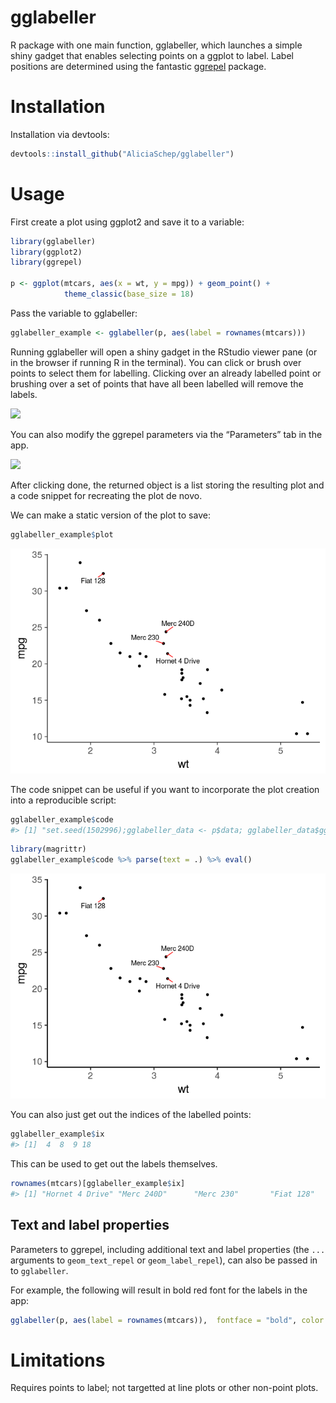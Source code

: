 
<!-- README.md is generated from README.Rmd. Please edit that file -->

# gglabeller

R package with one main function, gglabeller, which launches a simple
shiny gadget that enables selecting points on a ggplot to label. Label
positions are determined using the fantastic
[ggrepel](www.github.com/slowkow/ggrepel) package.

# Installation

Installation via devtools:

``` r
devtools::install_github("AliciaSchep/gglabeller") 
```

# Usage

First create a plot using ggplot2 and save it to a variable:

``` r
library(gglabeller)
library(ggplot2)
library(ggrepel)

p <- ggplot(mtcars, aes(x = wt, y = mpg)) + geom_point() + 
            theme_classic(base_size = 18)
```

Pass the variable to gglabeller:

``` r
gglabeller_example <- gglabeller(p, aes(label = rownames(mtcars)))
```

Running gglabeller will open a shiny gadget in the RStudio viewer pane
(or in the browser if running R in the terminal). You can click or brush
over points to select them for labelling. Clicking over an already
labelled point or brushing over a set of points that have all been
labelled will remove the labels.

![](gglabeller_demo1.gif)

You can also modify the ggrepel parameters via the “Parameters” tab in
the app.

![](gglabeller_demo2.gif)

After clicking done, the returned object is a list storing the resulting
plot and a code snippet for recreating the plot de novo.

We can make a static version of the plot to save:

``` r
gglabeller_example$plot
```

![](README-plot_plot-1.png)<!-- -->

The code snippet can be useful if you want to incorporate the plot
creation into a reproducible script:

``` r
gglabeller_example$code
#> [1] "set.seed(1502996);gglabeller_data <- p$data; gglabeller_data$gglabeller_labels <- rownames(mtcars); gglabeller_data[c(1:3, 5:7, 10:17, 19:32),'gglabeller_labels'] <- ''; p + geom_text_repel(data = gglabeller_data,mapping = aes(label = gglabeller_labels), segment.color = 'red',box.padding = unit(0.5, 'lines'))"
```

``` r
library(magrittr)
gglabeller_example$code %>% parse(text = .) %>% eval()
```

![](README-code_plot-1.png)<!-- -->

You can also just get out the indices of the labelled points:

``` r
gglabeller_example$ix
#> [1]  4  8  9 18
```

This can be used to get out the labels themselves.

``` r
rownames(mtcars)[gglabeller_example$ix]
#> [1] "Hornet 4 Drive" "Merc 240D"      "Merc 230"       "Fiat 128"
```

## Text and label properties

Parameters to ggrepel, including additional text and label properties
(the `...` arguments to `geom_text_repel` or `geom_label_repel`), can
also be passed in to `gglabeller`.

For example, the following will result in bold red font for the labels
in the
app:

``` r
gglabeller(p, aes(label = rownames(mtcars)),  fontface = "bold", color = "red")
```

# Limitations

Requires points to label; not targetted at line plots or other non-point
plots.
